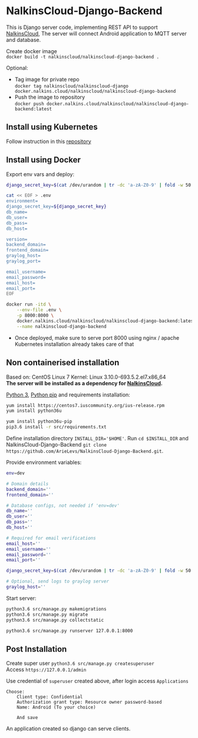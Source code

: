 NalkinsCloud-Django-Backend
===========================

This is Django server code, implementing REST API to support [NalkinsCloud](https://github.com/ArieLevs/NalkinsCloud),
The server will connect Android application to MQTT server and database.

Create docker image   
`docker build -t nalkinscloud/nalkinscloud-django-backend .`  

Optional:
 - Tag image for private repo  
    `docker tag nalkinscloud/nalkinscloud-django docker.nalkins.cloud/nalkinscloud/nalkinscloud-django-backend`  
 - Push the image to repository  
    `docker push docker.nalkins.cloud/nalkinscloud/nalkinscloud-django-backend:latest`


Install using Kubernetes
------------------------
Follow instruction in this [repository](https://github.com/ArieLevs/Kubernetes-Helm-Charts)

Install using Docker
--------------------

Export env vars and deploy:
```bash
django_secret_key=$(cat /dev/urandom | tr -dc 'a-zA-Z0-9' | fold -w 50 | head -n 1)

cat << EOF > .env
environment=
django_secret_key=${django_secret_key}
db_name=
db_user=
db_pass=
db_host=

version=
backend_domain=
frontend_domain=
graylog_host=
graylog_port=

email_username=
email_password=
email_host=
email_port=
EOF

docker run -itd \
    --env-file .env \
    -p 8000:8000 \
    docker.nalkins.cloud/nalkinscloud/nalkinscloud-django-backend:latest \
    --name nalkinscloud-django-backend
```
- Once deployed, make sure to serve port 8000 using nginx / apache  
  Kubernetes installation already takes care of that


Non containerised installation
------------------------------
Based on: CentOS Linux 7 Kernel: Linux 3.10.0-693.5.2.el7.x86_64  
**The server will be installed as a dependency for [NalkinsCloud](https://github.com/ArieLevs/NalkinsCloud).**

[Python 3](https://www.python.org/downloads/), 
[Python pip](https://pip.pypa.io/en/stable/installing/) and requirements installation:  
```bash
yum install https://centos7.iuscommunity.org/ius-release.rpm
yum install python36u

yum install python36u-pip
pip3.6 install -r src/requirements.txt
```

Define installation directory `INSTALL_DIR='$HOME'`.
Run `cd $INSTALL_DIR` and NalkinsCloud-Django-Backend `git clone https://github.com/ArieLevs/NalkinsCloud-Django-Backend.git`.  

Provide environment variables:
```bash
env=dev

# Domain details
backend_domain=''
frontend_domain=''

# Database configs, not needed if 'env=dev'
db_name=''
db_user=''
db_pass=''
db_host=''

# Required for email verifications
email_host=''
email_username=''
email_password=''
email_port=''

django_secret_key=$(cat /dev/urandom | tr -dc 'a-zA-Z0-9' | fold -w 50 | head -n 1)

# Optional, send logs to graylog server
graylog_host=''
```

Start server:
```bash
python3.6 src/manage.py makemigrations
python3.6 src/manage.py migrate
python3.6 src/manage.py collectstatic

python3.6 src/manage.py runserver 127.0.0.1:8000
```

Post Installation
-----------------

Create super user `python3.6 src/manage.py createsuperuser`  
Access `https://127.0.0.1/admin`  

Use credential of `superuser` created above, after login access `Applications`
```
Choose:
	Client type: Confidential
	Authorization grant type: Resource owner password-based
	Name: Android (To your choice)
	
	And save
```
An application created so django can serve clients.

